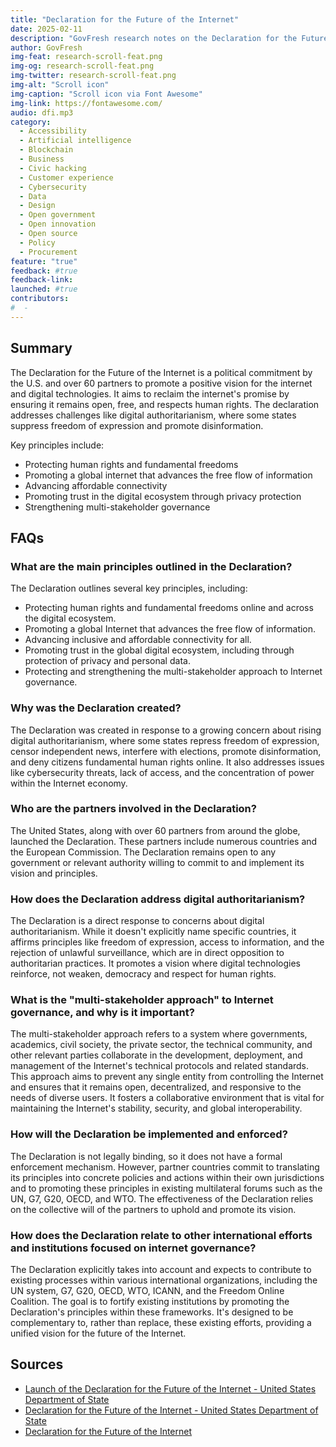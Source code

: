 ```yaml
---
title: "Declaration for the Future of the Internet"
date: 2025-02-11
description: "GovFresh research notes on the Declaration for the Future of the Internet."
author: GovFresh
img-feat: research-scroll-feat.png
img-og: research-scroll-feat.png
img-twitter: research-scroll-feat.png
img-alt: "Scroll icon"
img-caption: "Scroll icon via Font Awesome"
img-link: https://fontawesome.com/
audio: dfi.mp3
category:
  - Accessibility
  - Artificial intelligence
  - Blockchain
  - Business
  - Civic hacking
  - Customer experience
  - Cybersecurity
  - Data
  - Design
  - Open government
  - Open innovation
  - Open source
  - Policy
  - Procurement
feature: "true"
feedback: #true
feedback-link: 
launched: #true
contributors:
#  - 
---
```



## Summary

The Declaration for the Future of the Internet is a political commitment by the U.S. and over 60 partners to promote a positive vision for the internet and digital technologies. It aims to reclaim the internet's promise by ensuring it remains open, free, and respects human rights. The declaration addresses challenges like digital authoritarianism, where some states suppress freedom of expression and promote disinformation.

Key principles include:



* Protecting human rights and fundamental freedoms
* Promoting a global internet that advances the free flow of information
* Advancing affordable connectivity
* Promoting trust in the digital ecosystem through privacy protection
* Strengthening multi-stakeholder governance


## FAQs

### What are the main principles outlined in the Declaration?

The Declaration outlines several key principles, including:



* Protecting human rights and fundamental freedoms online and across the digital ecosystem.
* Promoting a global Internet that advances the free flow of information.
* Advancing inclusive and affordable connectivity for all.
* Promoting trust in the global digital ecosystem, including through protection of privacy and personal data.
* Protecting and strengthening the multi-stakeholder approach to Internet governance.


### Why was the Declaration created?

The Declaration was created in response to a growing concern about rising digital authoritarianism, where some states repress freedom of expression, censor independent news, interfere with elections, promote disinformation, and deny citizens fundamental human rights online. It also addresses issues like cybersecurity threats, lack of access, and the concentration of power within the Internet economy.


### Who are the partners involved in the Declaration?

The United States, along with over 60 partners from around the globe, launched the Declaration. These partners include numerous countries and the European Commission. The Declaration remains open to any government or relevant authority willing to commit to and implement its vision and principles.


### How does the Declaration address digital authoritarianism?

The Declaration is a direct response to concerns about digital authoritarianism. While it doesn't explicitly name specific countries, it affirms principles like freedom of expression, access to information, and the rejection of unlawful surveillance, which are in direct opposition to authoritarian practices. It promotes a vision where digital technologies reinforce, not weaken, democracy and respect for human rights.


### What is the "multi-stakeholder approach" to Internet governance, and why is it important?

The multi-stakeholder approach refers to a system where governments, academics, civil society, the private sector, the technical community, and other relevant parties collaborate in the development, deployment, and management of the Internet's technical protocols and related standards. This approach aims to prevent any single entity from controlling the Internet and ensures that it remains open, decentralized, and responsive to the needs of diverse users. It fosters a collaborative environment that is vital for maintaining the Internet's stability, security, and global interoperability.


### How will the Declaration be implemented and enforced?

The Declaration is not legally binding, so it does not have a formal enforcement mechanism. However, partner countries commit to translating its principles into concrete policies and actions within their own jurisdictions and to promoting these principles in existing multilateral forums such as the UN, G7, G20, OECD, and WTO. The effectiveness of the Declaration relies on the collective will of the partners to uphold and promote its vision.


### How does the Declaration relate to other international efforts and institutions focused on internet governance?

The Declaration explicitly takes into account and expects to contribute to existing processes within various international organizations, including the UN system, G7, G20, OECD, WTO, ICANN, and the Freedom Online Coalition. The goal is to fortify existing institutions by promoting the Declaration's principles within these frameworks. It's designed to be complementary to, rather than replace, these existing efforts, providing a unified vision for the future of the Internet.


## Sources



* [Launch of the Declaration for the Future of the Internet - United States Department of State](https://www.state.gov/briefings-foreign-press-centers/launch-of-the-declaration-for-the-future-of-the-internet/)
* [Declaration for the Future of the Internet - United States Department of State](https://www.state.gov/declaration-for-the-future-of-the-internet/)
* [Declaration for the Future of the Internet](https://www.state.gov/wp-content/uploads/2022/04/Declaration-for-the-Future-for-the-Internet.pdf)